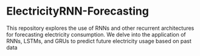 # ElectricityRNN-Forecasting
This repository explores the use of RNNs and other recurrent architectures for forecasting electricity consumption. We delve into the application of RNNs, LSTMs, and GRUs to predict future electricity usage based on past data

